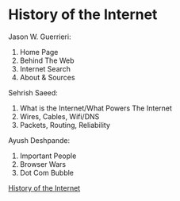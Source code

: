 # History of the Internet

Jason W. Guerrieri:
1. Home Page
2. Behind The Web
3. Internet Search
4. About & Sources

Sehrish Saeed:
1. What is the Internet/What Powers The Internet
2. Wires, Cables, Wifi/DNS
3. Packets, Routing, Reliability

Ayush Deshpande:
1. Important People
2. Browser Wars
3. Dot Com Bubble

[History of the Internet](http://history18.eastus.azurecontainer.io)
